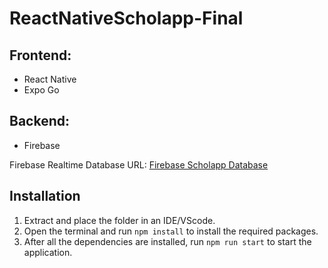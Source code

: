 # ReactNativeScholapp-Final

## Frontend:
- React Native
- Expo Go

## Backend:
- Firebase

Firebase Realtime Database URL: [Firebase Scholapp Database](https://console.firebase.google.com/project/authfirebasescholapp/database/authfirebasescholapp-default-rtdb/data)

## Installation
1. Extract and place the folder in an IDE/VScode.
2. Open the terminal and run `npm install` to install the required packages.
3. After all the dependencies are installed, run `npm run start` to start the application.
